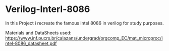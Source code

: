 # Verilog-Interl-8086
In this Project i recreate the famous intel 8086 in verilog for study purposes.

Materials and DataSheets used:
https://www.inf.pucrs.br/calazans/undergrad/orgcomp_EC/mat_microproc/intel-8086_datasheet.pdf
